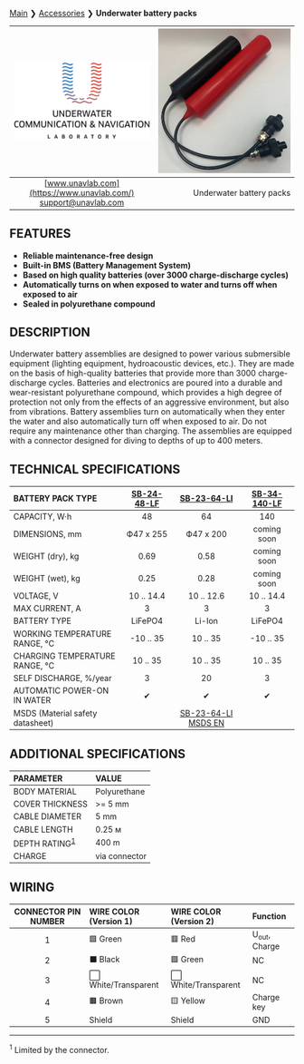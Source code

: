 [Main](/README) ❯ [Accessories](/accessories_en) ❯ **Underwater battery packs**

<div style="page-break-after: always;"></div>

| ![logo](/documentation/sm_logo.png) | ![sub_batpacks](/documentation/sub_batpacks.png) |
| :---: | ---: |
| [www.unavlab.com](https://www.unavlab.com/) <br/> [support@unavlab.com](mailto:support@unavlab.com) | Underwater battery packs |

## FEATURES

* **Reliable maintenance-free design**
* **Built-in BMS (Battery Management System)**
* **Based on high quality batteries (over 3000 charge-discharge cycles)**
* **Automatically turns on when exposed to water and turns off when exposed to air**
* **Sealed in polyurethane compound**

## DESCRIPTION

Underwater battery assemblies are designed to power various submersible equipment (lighting equipment, hydroacoustic devices, etc.).
They are made on the basis of high-quality batteries that provide more than 3000 charge-discharge cycles. Batteries and electronics are poured into a durable and wear-resistant polyurethane compound, which provides a high degree of protection not only from the effects of an aggressive environment, but also from vibrations.
Battery assemblies turn on automatically when they enter the water and also automatically turn off when exposed to air. Do not require any maintenance other than charging.
The assemblies are equipped with a connector designed for diving to depths of up to 400 meters.

<div style="page-break-after: always;"></div>

## TECHNICAL SPECIFICATIONS

| BATTERY PACK TYPE | <a name="sb2448lf">[SB-24-48-LF](#sb2448lf)</a> | <a name="sb2364li">[SB-23-64-LI](#sb2364li)</a> | <a name="sb34140lf">[SB-34-140-LF](#sb34140lf)</a> |
| :--- | :---: | :---: | :---: |
| CAPACITY, W·h | 48 | 64 | 140 |
| DIMENSIONS, mm | Ф47 х 255 | Ф47 х 200 | coming soon |
| WEIGHT (dry), kg | 0.69 | 0.58 | coming soon |
| WEIGHT (wet), kg | 0.25 | 0.28 | coming soon |
| VOLTAGE, V | 10 .. 14.4 | 10 .. 12.6 | 10 .. 14.4 |
| MAX CURRENT, A | 3 | 3 | 3 |
| BATTERY TYPE | LiFePO4 | Li-Ion | LiFePO4 |
| WORKING TEMPERATURE RANGE, °С | -10 .. 35 | 10 .. 35 | -10 .. 35 |
| CHARGING TEMPERATURE RANGE, °С | 10 .. 35 | 10 .. 35 | 10 .. 35 |
| SELF DISCHARGE, %/year | 3 | 20 | 3 |
| AUTOMATIC POWER-ON IN WATER | ✔ | ✔ | ✔ |
| MSDS (Material safety datasheet) | | [SB-23-64-LI MSDS EN](/documentation/EN/Misc/SB_23_64_LI_MSDS_en) | |


## ADDITIONAL SPECIFICATIONS

| PARAMETER | VALUE |
| :--- | :--- |
| BODY MATERIAL | Polyurethane |
| COVER THICKNESS | >= 5 mm |
| CABLE DIAMETER | 5 mm |
| CABLE LENGTH | 0.25 м |
| DEPTH RATING<sup>[1](#fn1)</sup> | 400 m |
| CHARGE | via connector |

<div style="page-break-after: always;"></div>

## WIRING

| CONNECTOR PIN NUMBER | WIRE COLOR <br/> (Version 1) | WIRE COLOR <br/> (Version 2) | Function |
| :---: | :--- | :--- | :--- |
| 1 | 🟩 Green | 🟥 Red | U<sub>out</sub>, Charge |
| 2 | ⬛ Black | 🟩 Green | NC |
| 3 | ⬜ White/Transparent | ⬜ White/Transparent | NC |
| 4 | 🟫 Brown | 🟨 Yellow | Charge key |
| 5 | Shield | Shield | GND |

________________  
<a name="fn1"><sup>1</sup></a> Limited by the connector.  

<div style="page-break-after: always;"></div>
